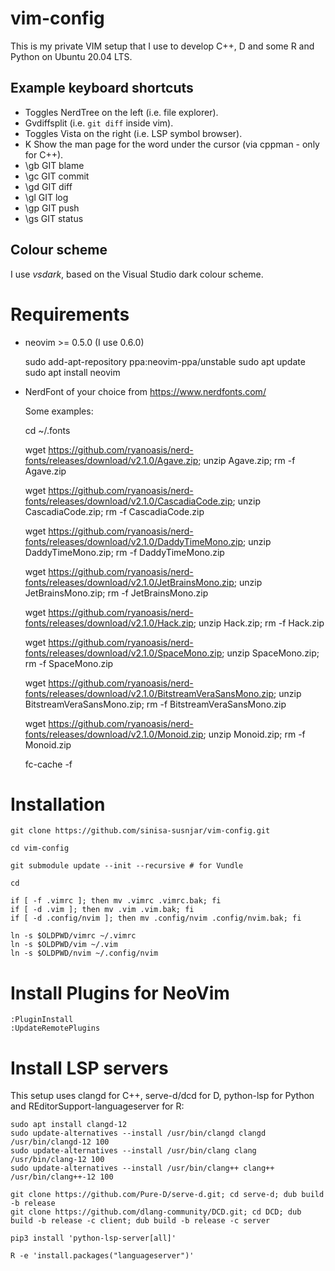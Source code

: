 # vim-config

This is my private VIM setup that I use to develop C++, D and some R and Python on Ubuntu 20.04 LTS.

## Example keyboard shortcuts

* <F1> Toggles NerdTree on the left (i.e. file explorer).
* <F2> Gvdiffsplit (i.e. `git diff` inside vim).
* <F12> Toggles Vista on the right (i.e. LSP symbol browser).
* K Show the man page for the word under the cursor (via cppman - only for C++).
* \gb GIT blame
* \gc GIT commit
* \gd GIT diff
* \gl GIT log
* \gp GIT push
* \gs GIT status

## Colour scheme

I use _vsdark_, based on the Visual Studio dark colour scheme.

# Requirements

* neovim >= 0.5.0 (I use 0.6.0)

    sudo add-apt-repository ppa:neovim-ppa/unstable
    sudo apt update
    sudo apt install neovim

* NerdFont of your choice from https://www.nerdfonts.com/

    Some examples:

    cd ~/.fonts

    wget https://github.com/ryanoasis/nerd-fonts/releases/download/v2.1.0/Agave.zip; unzip Agave.zip; rm -f Agave.zip

    wget https://github.com/ryanoasis/nerd-fonts/releases/download/v2.1.0/CascadiaCode.zip; unzip CascadiaCode.zip; rm -f CascadiaCode.zip

    wget https://github.com/ryanoasis/nerd-fonts/releases/download/v2.1.0/DaddyTimeMono.zip; unzip DaddyTimeMono.zip; rm -f DaddyTimeMono.zip

    wget https://github.com/ryanoasis/nerd-fonts/releases/download/v2.1.0/JetBrainsMono.zip; unzip JetBrainsMono.zip; rm -f JetBrainsMono.zip

    wget https://github.com/ryanoasis/nerd-fonts/releases/download/v2.1.0/Hack.zip; unzip Hack.zip; rm -f Hack.zip

    wget https://github.com/ryanoasis/nerd-fonts/releases/download/v2.1.0/SpaceMono.zip; unzip SpaceMono.zip; rm -f SpaceMono.zip

    wget https://github.com/ryanoasis/nerd-fonts/releases/download/v2.1.0/BitstreamVeraSansMono.zip; unzip BitstreamVeraSansMono.zip; rm -f BitstreamVeraSansMono.zip

    wget https://github.com/ryanoasis/nerd-fonts/releases/download/v2.1.0/Monoid.zip; unzip Monoid.zip; rm -f Monoid.zip

    fc-cache -f

# Installation

    git clone https://github.com/sinisa-susnjar/vim-config.git

    cd vim-config

    git submodule update --init --recursive # for Vundle

    cd

    if [ -f .vimrc ]; then mv .vimrc .vimrc.bak; fi
    if [ -d .vim ]; then mv .vim .vim.bak; fi
    if [ -d .config/nvim ]; then mv .config/nvim .config/nvim.bak; fi

    ln -s $OLDPWD/vimrc ~/.vimrc
    ln -s $OLDPWD/vim ~/.vim
    ln -s $OLDPWD/nvim ~/.config/nvim

# Install Plugins for NeoVim

    :PluginInstall
    :UpdateRemotePlugins

# Install LSP servers

This setup uses clangd for C++, serve-d/dcd for D, python-lsp for Python
and REditorSupport-languageserver for R:

    sudo apt install clangd-12
    sudo update-alternatives --install /usr/bin/clangd clangd /usr/bin/clangd-12 100
    sudo update-alternatives --install /usr/bin/clang clang /usr/bin/clang-12 100
    sudo update-alternatives --install /usr/bin/clang++ clang++ /usr/bin/clang++-12 100

    git clone https://github.com/Pure-D/serve-d.git; cd serve-d; dub build -b release
    git clone https://github.com/dlang-community/DCD.git; cd DCD; dub build -b release -c client; dub build -b release -c server

    pip3 install 'python-lsp-server[all]'

    R -e 'install.packages("languageserver")'

